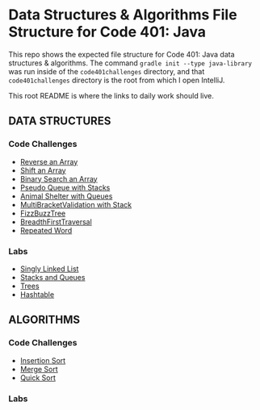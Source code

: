 # Data Structures & Algorithms File Structure for Code 401: Java

This repo shows the expected file structure for Code 401: Java data structures & algorithms. The command `gradle init --type java-library` was run inside of the `code401challenges` directory, and that `code401challenges` directory is the root from which I open IntelliJ.

This root README is where the links to daily work should live.

## DATA STRUCTURES

### Code Challenges 
* [Reverse an Array](./code401challenges/readmes/arrayreverse_README.md)
* [Shift an Array](./code401challenges/readmes/arrayshift_README.md)
* [Binary Search an Array](./code401challenges/readmes/binarysearch_README.md)
* [Pseudo Queue with Stacks](./data-structures/stacksandqueues/readmes/pseudoqueue_README.md)
* [Animal Shelter with Queues](./data-structures/stacksandqueues/readmes/animalshelter_README.md)
* [MultiBracketValidation with Stack](./data-structures/stacksandqueues/readmes/multibracketvalidation_README.md)
* [FizzBuzzTree](./data-structures/tree/readmes/fizzbuzztree_README.md)
* [BreadthFirstTraversal](./data-structures/tree/readmes/breadthfirsttraversal_README.md)
* [Repeated Word](./data-structures/readmes/repeatedword_README.md)

### Labs
* [Singly Linked List](./data-structures/linked-list/linkedlist_README.md)
* [Stacks and Queues](./data-structures/stacksandqueues/readmes/stacksandqueues_README.md)
* [Trees](./data-structures/tree/readmes/trees_README.md)
* [Hashtable](./data-structures/readmes/hashtable_README.md)

## ALGORITHMS

### Code Challenges 
* [Insertion Sort](./algorithms/readmes/insertionsort_README.md)
* [Merge Sort](./algorithms/readmes/mergesort_README.md)
* [Quick Sort](./algorithms/readmes/quicksort_README.md)

### Labs






